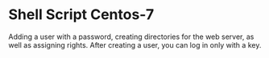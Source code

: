 # Shell Script Centos-7
Adding a user with a password, creating directories for the web server, as well as assigning rights.
After creating a user, you can log in only with a key.
